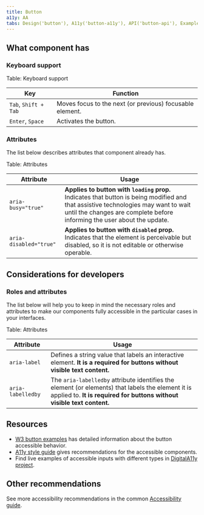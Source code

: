 ```yaml
---
title: Button
a11y: AA
tabs: Design('button'), A11y('button-a11y'), API('button-api'), Example('button-code'), Changelog('button-changelog')
---
```


## What component has

### Keyboard support

Table: Keyboard support

| Key              | Function                                       |
| ---------------- | ---------------------------------------------- |
| `Tab`, <nobr>`Shift + Tab`</nobr>  | Moves focus to the next (or previous) focusable element.     |
| `Enter`, `Space` | Activates the button.                          |

### Attributes

The list below describes attributes that component already has.

Table: Attributes

| Attribute              | Usage                                                                                                                                                                                                          |
| ---------------------- | -------------------------------------------------------------------------------------------------------------------------------------------------------------------------------------------------------------- |
| `aria-busy="true"`     | **Applies to button with `loading` prop.** Indicates that button is being modified and that assistive technologies may want to wait until the changes are complete before informing the user about the update. |
| `aria-disabled="true"` | **Applies to button with `disabled` prop.** Indicates that the element is perceivable but disabled, so it is not editable or otherwise operable.                                                               |

## Considerations for developers

### Roles and attributes

The list below will help you to keep in mind the necessary roles and attributes to make our components fully accessible in the particular cases in your interfaces.

Table: Attributes

| Attribute         | Usage                                                                                                                                                                       |
| ----------------- | --------------------------------------------------------------------------------------------------------------------------------------------------------------------------- |
| `aria-label`      | Defines a string value that labels an interactive element. **It is a required for buttons without visible text content.**                                                   |
| `aria-labelledby` | The `aria-labelledby` attribute identifies the element (or elements) that labels the element it is applied to. **It is required for buttons without visible text content.** |

## Resources

- [W3 button examples](https://www.w3.org/TR/wai-aria-practices-1.1/examples/button/button.html) has detailed information about the button accessible behavior.
- [A11y style guide](https://a11y-style-guide.com/style-guide/section-general.html) gives recommendations for the accessible components.
- Find live examples of accessible inputs with different types in [DigitalA11y project](https://www.digitala11y.com/demos/accessibility-of-html-input-types-examples/).

## Other recommendations

See more accessibility recommendations in the common [Accessibility guide](/core-principles/a11y/a11y).
